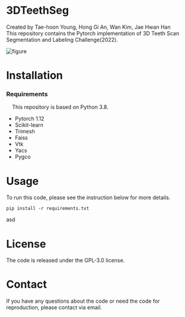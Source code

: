 # 3DTeethSeg
Created by Tae-hoon Young, Hong Gi An, Wan Kim, Jae Hwan Han <br/> 
This repository contains the Pytorch implementation of 3D Teeth Scan Segmentation and Labeling Challenge(2022).

![figure](https://user-images.githubusercontent.com/115606507/195748298-b7d08f36-d0ef-44ec-9d8c-83b662c5a636.png)

# Installation
### **Requirements** <br/>
&nbsp; &nbsp; This repository is based on Python 3.8.
* Pytorch 1.12
* Scikit-learn 
* Trimesh
* Faiss
* Vtk
* Yacs
* Pygco

# Usage
To run this code, please see the instruction below for more details.
```
pip install -r requirements.txt
```
asd


# License
The code is released under the GPL-3.0 license.

# Contact
If you have any questions about the code or need the code for reproduction, please contact via email. 

